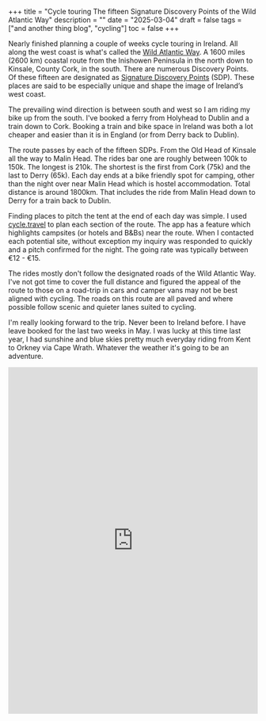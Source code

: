 +++
title = "Cycle touring  The fifteen Signature Discovery Points of the Wild Atlantic Way"
description = ""
date = "2025-03-04"
draft = false
tags = ["and another thing blog", "cycling"]
toc = false
+++

Nearly finished planning a couple of weeks cycle touring in Ireland. All along the west coast is what's called the [Wild Atlantic Way](https://www.thewildatlanticway.com/).  A 1600 miles (2600 km)  coastal route from the Inishowen Peninsula in the north down to Kinsale, County Cork, in the south. There are numerous Discovery Points. Of these fifteen are designated as [Signature Discovery Points](https://www.thewildatlanticway.com/discovery-points/) (SDP). These places are said to be especially unique and shape the image of Ireland’s west coast.

The prevailing wind direction is between south and west so I am riding my bike up from the south. I've booked a ferry from Holyhead to Dublin and a train down to Cork. Booking a train and bike space in Ireland was both a lot cheaper and easier than it is in England (or from Derry back to Dublin).

The route passes by each of the fifteen SDPs. From the Old Head of Kinsale all the way to Malin Head. The rides bar one are roughly between 100k to 150k. The longest is 210k. The shortest is the first from Cork (75k) and the last to Derry (65k). Each day ends at a bike friendly spot for camping, other than the night over near Malin Head which is hostel accommodation. Total distance is around 1800km. That includes the ride from Malin Head down to Derry for a train back to Dublin. 

Finding places to pitch the tent at the end of each day was simple. I used [cycle.travel](https://cycle.travel/) to plan each section of the route. The app has a feature which highlights campsites (or hotels and B&Bs) near the route. When I contacted each potential site, without exception my inquiry was responded to quickly and a pitch confirmed for the night. The going rate was typically between €12 - €15. 

The rides mostly don't follow the designated roads of the Wild Atlantic Way. I've not got time to cover the full distance and figured the appeal of the route to those on a road-trip in cars and camper vans may not be best aligned with cycling. The roads on this route are all paved and where possible follow scenic and quieter lanes suited to cycling.

I'm really looking forward to the trip. Never been to Ireland before. I have leave booked for the last two weeks in May. I was lucky at this time last year, I had sunshine and blue skies pretty much everyday riding from Kent to Orkney via Cape Wrath. Whatever the weather it's going to be an adventure. 


<iframe src="https://ridewithgps.com/embeds?type=event&eventId=351679&title=The%20fifteen%20Signature%20Discovery%20Points%20of%20the%20Wild%20Atlantic%20Way.%20&metricUnits=true&sampleGraph=true&distanceMarkers=true&defaultShowAll=true" style="width: 1px; min-width: 100%; height: 700px; border: none;" scrolling="no"></iframe>